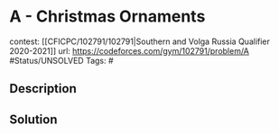 # A - Christmas Ornaments

contest: [[CFICPC/102791/102791|Southern and Volga Russia Qualifier 2020-2021]]
url: https://codeforces.com/gym/102791/problem/A
#Status/UNSOLVED
Tags: #

## Description

## Solution

